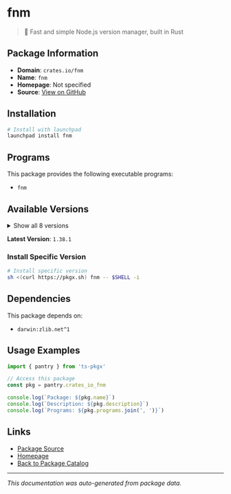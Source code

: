 # fnm

> 🚀 Fast and simple Node.js version manager, built in Rust

## Package Information

- **Domain**: `crates.io/fnm`
- **Name**: `fnm`
- **Homepage**: Not specified
- **Source**: [View on GitHub](https://github.com/pkgxdev/pantry/tree/main/projects/crates.io/fnm/package.yml)

## Installation

```bash
# Install with launchpad
launchpad install fnm
```

## Programs

This package provides the following executable programs:

- `fnm`

## Available Versions

<details>
<summary>Show all 8 versions</summary>

- `1.38.1`, `1.38.0`, `1.37.2`, `1.37.1`, `1.37.0`
- `1.36.0`, `1.35.1`, `1.35.0`

</details>

**Latest Version**: `1.38.1`

### Install Specific Version

```bash
# Install specific version
sh <(curl https://pkgx.sh) fnm -- $SHELL -i
```

## Dependencies

This package depends on:

- `darwin:zlib.net^1`

## Usage Examples

```typescript
import { pantry } from 'ts-pkgx'

// Access this package
const pkg = pantry.crates_io_fnm

console.log(`Package: ${pkg.name}`)
console.log(`Description: ${pkg.description}`)
console.log(`Programs: ${pkg.programs.join(', ')}`)
```

## Links

- [Package Source](https://github.com/pkgxdev/pantry/tree/main/projects/crates.io/fnm/package.yml)
- [Homepage](#)
- [Back to Package Catalog](../package-catalog.md)

---

*This documentation was auto-generated from package data.*
